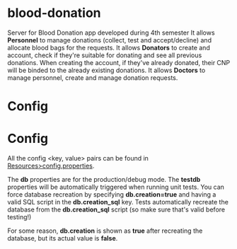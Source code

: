 blood-donation
==============

Server for Blood Donation app developed during 4th semester
It allows <b>Personnel</b> to manage donations (collect, test and accept/decline) and allocate blood bags for the requests.
It allows <b>Donators</b> to create and account, check if they're suitable for donating and see all previous donations. When creating the account, if they've already donated, their CNP will be binded to the already existing donations.
It allows <b>Doctors</b> to manage personnel, create and manage donation requests.

Config
======

Config
======

All the config <key, value> pairs can be found in <u>Resources>config.properties</u>.

The <b>db</b> properties are for the production/debug mode. The <b>testdb</b> properties will be automatically triggered
when running unit tests. You can force database recreation by specifying <b>db.creation=true</b> and having a valid SQL 
script in the <b>db.creation_sql</b> key. Tests automatically recreate the database from the <b>db.creation_sql</b> script
(so make sure that's valid before testing!)

For some reason, <b>db.creation</b> is shown as <b>true</b> after recreating the database, but its actual value is <b>false</b>.

